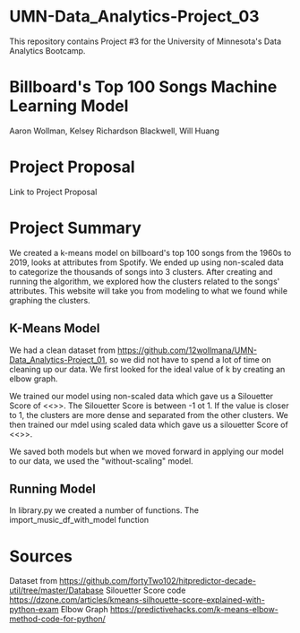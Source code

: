 # UMN-Data_Analytics-Project_03
This repository contains Project #3 for the University of Minnesota's Data Analytics Bootcamp.

# Billboard's Top 100 Songs Machine Learning Model
Aaron Wollman, Kelsey Richardson Blackwell, Will Huang

# Project Proposal
Link to Project Proposal

# Project Summary
We created a k-means model on billboard's top 100 songs from the 1960s to 2019, looks at attributes from Spotify. We ended up using non-scaled data to categorize the thousands of songs into 3 clusters. After creating and running the algorithm, we explored how the clusters related to the songs' attributes. This website will take you from modeling to what we found while graphing the clusters.

## K-Means Model
We had a clean dataset from https://github.com/12wollmana/UMN-Data_Analytics-Project_01, so we did not have to spend a lot of time on cleaning up our data. We first looked for the ideal value of k by creating an elbow graph. 

We trained our model using non-scaled data which gave us a Silouetter Score of <<>>. The Silouetter Score is between -1 ot 1. If the value is closer to 1, the clusters are more dense and separated from the other clusters. We then trained our mdel using scaled data which gave us a silouetter Score of <<>>.

We saved both models but when we moved forward in applying our model to our data, we used the "without-scaling" model.

## Running Model
In library.py we created a number of functions. The import_music_df_with_model function 


# Sources
Dataset from https://github.com/fortyTwo102/hitpredictor-decade-util/tree/master/Database
Silouetter Score code https://dzone.com/articles/kmeans-silhouette-score-explained-with-python-exam
Elbow Graph https://predictivehacks.com/k-means-elbow-method-code-for-python/
